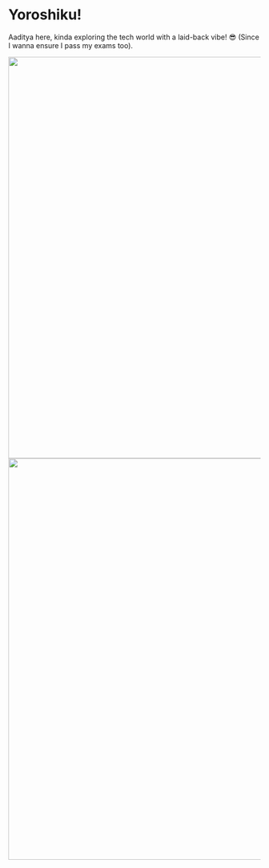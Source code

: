 <h1> Yoroshiku! </h1>

Aaditya here, kinda exploring the tech world with a laid-back vibe! 😎 (Since I wanna ensure I pass my exams too).


<img src="[https://github.com/user-attachments/assets/f84d6844-fb8b-4b61-a21f-ff31becba6b8](https://tenor.com/view/traveling-through-the-portal-miles-morales-spider-man-spider-man-across-the-spider-verse-getting-through-the-portal-gif-24978435)" width="800">
<img src="https://user-images.githubusercontent.com/74038190/225813708-98b745f2-7d22-48cf-9150-083f1b00d6c9.gif" width="800">
<br><br>


